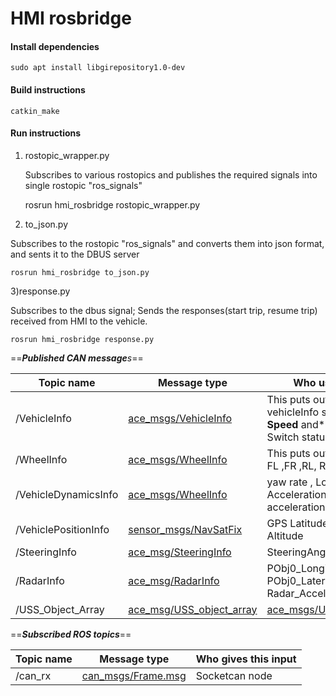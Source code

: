 # HMI rosbridge 



#### Install dependencies

    sudo apt install libgirepository1.0-dev

#### Build instructions

	catkin_make
	
	
#### Run instructions


1) rostopic_wrapper.py

   Subscribes to various rostopics and publishes the required signals into single rostopic "ros_signals"
   
	rosrun hmi_rosbridge rostopic_wrapper.py
   
2) to_json.py

  Subscribes to the rostopic "ros_signals" and converts them into json format, and sents it to the DBUS server
  		
 	rosrun hmi_rosbridge to_json.py
 	
 3)response.py
 
   Subscribes to the dbus signal; Sends the responses(start trip, resume trip) received from HMI to the vehicle.
   
   	rosrun hmi_rosbridge response.py
 	
 
 ==***Published CAN message**s*==

|Topic name| Message type  |Who uses this ?|
|---------------|--------------------|-------------------- |
|/VehicleInfo| [ace_msgs/VehicleInfo](https://sourcecode.socialcoding.bosch.com/projects/LSAD/repos/dbc_rosbridge/browse/ace_msgs/msg/VehicleInfo.msg?at=refs%2Fheads%2Fdevelopment) | This puts out the vehicleInfo such as **Vehicle Speed** and** Autonomous Switch status **|
|/WheelInfo| [ace_msgs/WheelInfo](https://sourcecode.socialcoding.bosch.com/projects/LSAD/repos/dbc_rosbridge/browse/ace_msgs/msg/WheelInfo.msg?at=refs%2Fheads%2Fdevelopment) | This puts out wheel speed FL ,FR ,RL, RR|
|/VehicleDynamicsInfo| [ace_msgs/WheelInfo](https://sourcecode.socialcoding.bosch.com/projects/LSAD/repos/dbc_rosbridge/browse/ace_msgs/msg/VehicleDynamicsInfo.msg?at=refs%2Fheads%2Fdevelopment) | yaw rate , Longitudinal Acceleration , Lateral acceleration|
|/VehiclePositionInfo| [sensor_msgs/NavSatFix](http://docs.ros.org/melodic/api/sensor_msgs/html/msg/NavSatFix.html) | GPS Latitude , Longitude , Altitude|
|/SteeringInfo| [ace_msg/SteeringInfo](https://sourcecode.socialcoding.bosch.com/projects/LSAD/repos/dbc_rosbridge/browse/ace_msgs/msg/SteeringInfo.msg?at=refs%2Fheads%2Fdevelopment) | SteeringAngleFb|
|/RadarInfo| [ace_msg/RadarInfo](https://sourcecode.socialcoding.bosch.com/projects/LSAD/repos/dbc_rosbridge/browse/ace_msgs/msg/RadarInfo.msg?at=refs%2Fheads%2Fdevelopment) | PObj0_Longitudinal PObj0_Lateral Radar_AccelerationRequest|
|/USS_Object_Array| [ace_msg/USS_object_array](https://sourcecode.socialcoding.bosch.com/projects/LSAD/repos/dbc_rosbridge/browse/ace_msgs/msg/USS_object_array.msg?at=development) | [ace_msgs/USS_object](https://sourcecode.socialcoding.bosch.com/projects/LSAD/repos/dbc_rosbridge/browse/ace_msgs/msg/USS_object.msg?at=development)|



==***Subscribed ROS topics***==

|Topic name| Message type  |Who gives this input  |
|---------------|--------------------|----------------------------|
|/can_rx| [can_msgs/Frame.msg](http://docs.ros.org/melodic/api/sensor_msgs/html/msg/Image.html) |Socketcan node |



